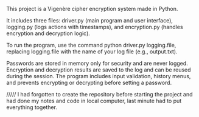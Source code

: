 This project is a Vigenère cipher encryption system made in Python. 

It includes three files: driver.py (main program and user interface), logging.py (logs actions with timestamps), and encryption.py (handles encryption and decryption logic).

To run the program, use the command python driver.py logging.file, replacing logging.file with the name of your log file (e.g., output.txt).

Passwords are stored in memory only for security and are never logged. 
Encryption and decryption results are saved to the log and can be reused during the session. 
The program includes input validation, history menus, and prevents encrypting or decrypting before setting a password.

/////
I had forgotten to create the repository before starting the project and had done my notes and code in local computer,
last minute had to put everything together. 
